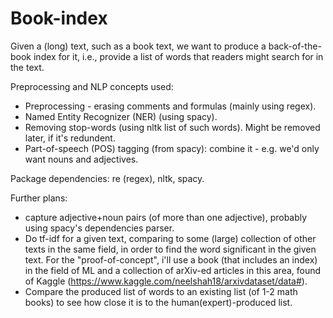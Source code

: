 # Book-index
Given a (long) text, such as a book text, we want to produce a back-of-the-book index for it, i.e., provide a list of words that readers might search for in the text.

Preprocessing and NLP concepts used:
- Preprocessing - erasing comments and formulas (mainly using regex).
- Named Entity Recognizer (NER) (using spacy).
- Removing stop-words (using nltk list of such words). Might be removed later, if it's redundent.
- Part-of-speech (POS) tagging (from spacy): combine it - e.g. we'd only want nouns and adjectives.

Package dependencies: re (regex), nltk, spacy.

Further plans: 
- capture adjective+noun pairs (of more than one adjective), probably using spacy's dependencies parser.
- Do tf-idf for a given text, comparing to some (large) collection of other texts in the same field, in order to find the word significant in the given text. For the "proof-of-concept", i'll use a book (that includes an index) in the field of ML and a collection of arXiv-ed articles in this area, found of Kaggle (https://www.kaggle.com/neelshah18/arxivdataset/data#).
- Compare the produced list of words to an existing list (of 1-2 math books) to see how close it is to the human(expert)-produced list.
